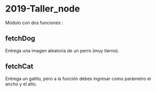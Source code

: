 # 2019-Taller_node

Módulo con dos funciones : 

## fetchDog

Entrega una imagen aleatoria de un perro (muy tierno).

## fetchCat

Entrega un gatito, pero a la función debes ingresar como parámetro el ancho y el alto.
